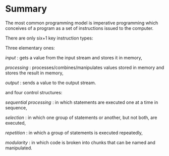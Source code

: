 # Summary

The most common programming model is imperative programming which
conceives of a program as a set of instructions issued to the computer.

There are only six+1 key instruction types:

Three elementary ones:

_input_
:   gets a value from the input stream and stores it in memory,

_processing_
:   processes/combines/manipulates values stored in memory and stores
    the result in memory,

_output_
:   sends a value to the output stream.

and four control structures:

_sequential processing_
:   in which statements are executed one at a time in sequence,

_selection_
:   in which one group of statements or another, but not both, are
    executed,

_repetition_
:   in which a group of statements is executed repeatedly,

_modularity_
:   in which code is broken into chunks that can be named and
    manipulated.
